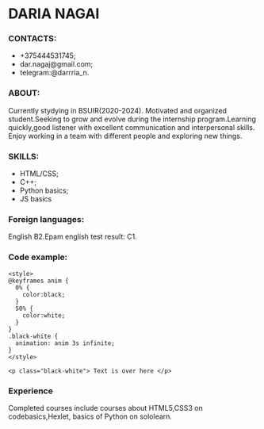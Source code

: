 <h1> DARIA NAGAI </h1>

### CONTACTS:
<ul>
  <li> +375444531745; </li>

  <li> dar.nagaj@gmail.com; </li>

  <li> telegram:@darrria_n. </li>
  
  </ul>

### ABOUT:
Currently stydying in BSUIR(2020-2024).
Motivated and organized student.Seeking to grow and evolve during the internship program.Learning 
quickly,good listener with excellent communication and interpersonal skills. 
Enjoy working in a team with different people and exploring new things.

### SKILLS:
  <ul>
    <li> HTML/CSS; </li>
  
   <li> C++; </li>

   <li> Python basics; </li>

   <li> JS basics </li>
  </ul>

### Foreign languages:
English B2.Epam english test result: C1.

### Code example:
```
<style>
@keyframes anim {
  0% {
    color:black;
  }
  50% {
    color:white;
  }
}
.black-white {
  animation: anim 3s infinite;
}
</style>

<p class="black-white"> Text is over here </p> 
```
<h3> Experience </h3>

Completed courses include courses about HTML5,CSS3 on codebasics,Hexlet, basics of Python on sololearn.